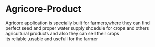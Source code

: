 # Agricore-Product
Agricore application is specially built for farmers,where they can find perfect seed and proper water supply shcedule for crops and others agricultural products and also they can sell their crops 
<br>
its reliable ,usable and usefull for the farmer 

